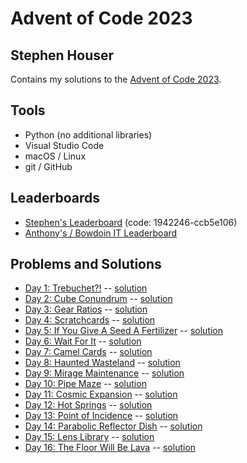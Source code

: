 # Advent of Code 2023
## Stephen Houser

Contains my solutions to the [Advent of Code 2023](https://adventofcode.com/2023).

## Tools

- Python (no additional libraries)
- Visual Studio Code
- macOS / Linux
- git / GitHub

## Leaderboards

- [Stephen's Leaderboard](https://adventofcode.com/2023/leaderboard/private/view/1942246) (code: 1942246-ccb5e106)
- [Anthony's / Bowdoin IT Leaderboard](https://adventofcode.com/2023/leaderboard/private/view/2619876)

## Problems and Solutions

- [Day 1: Trebuchet?!](https://adventofcode.com/2023/day/1) -- [solution](./Day-01)
- [Day 2: Cube Conundrum](https://adventofcode.com/2023/day/2) -- [solution](./Day-02)
- [Day 3: Gear Ratios](https://adventofcode.com/2023/day/3) -- [solution](./Day-03)
- [Day 4: Scratchcards](https://adventofcode.com/2023/day/4) -- [solution](./Day-04)
- [Day 5: If You Give A Seed A Fertilizer](https://adventofcode.com/2023/day/5) -- [solution](./Day-05)
- [Day 6: Wait For It](https://adventofcode.com/2023/day/6) -- [solution](./Day-06)
- [Day 7: Camel Cards](https://adventofcode.com/2023/day/7) -- [solution](./Day-07)
- [Day 8: Haunted Wasteland](https://adventofcode.com/2023/day/8) -- [solution](./Day-08)
- [Day 9: Mirage Maintenance](https://adventofcode.com/2023/day/9) -- [solution](./Day-09)
- [Day 10: Pipe Maze](https://adventofcode.com/2023/day/10) -- [solution](./Day-10)
- [Day 11: Cosmic Expansion](https://adventofcode.com/2023/day/11) -- [solution](./Day-11)
- [Day 12: Hot Springs](https://adventofcode.com/2023/day/12) -- [solution](./Day-12)
- [Day 13: Point of Incidence](https://adventofcode.com/2023/day/13) -- [solution](./Day-13)
- [Day 14: Parabolic Reflector Dish](https://adventofcode.com/2023/day/14) -- [solution](./Day-14)
- [Day 15: Lens Library](https://adventofcode.com/2023/day/15) -- [solution](./Day-15)
- [Day 16: The Floor Will Be Lava](https://adventofcode.com/2023/day/16) -- [solution](./Day-16)
